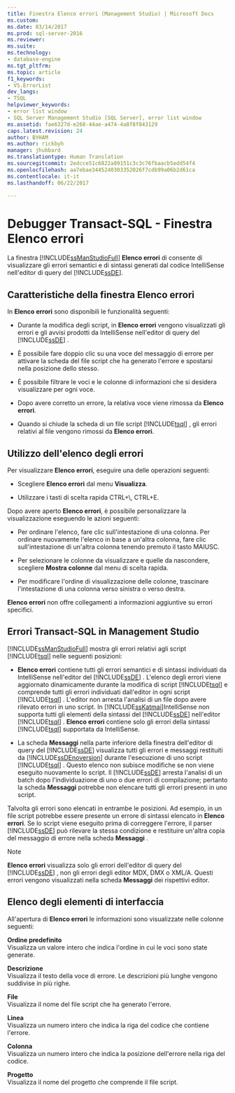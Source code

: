 ```yaml
---
title: Finestra Elenco errori (Management Studio) | Microsoft Docs
ms.custom: 
ms.date: 03/14/2017
ms.prod: sql-server-2016
ms.reviewer: 
ms.suite: 
ms.technology:
- database-engine
ms.tgt_pltfrm: 
ms.topic: article
f1_keywords:
- VS.ErrorList
dev_langs:
- TSQL
helpviewer_keywords:
- error list window
- SQL Server Management Studio [SQL Server], error list window
ms.assetid: fae6327d-e268-44ae-a474-4a8f8f843129
caps.latest.revision: 24
author: BYHAM
ms.author: rickbyh
manager: jhubbard
ms.translationtype: Human Translation
ms.sourcegitcommit: 2edcce51c6822a89151c3c3c76fbaacb5edd54f4
ms.openlocfilehash: aa7ebae3445240303352026f7cdb99a06b2d61ca
ms.contentlocale: it-it
ms.lasthandoff: 06/22/2017

---
```

# <a name="transact-sql-debugger---error-list-window"></a>Debugger Transact-SQL - Finestra Elenco errori
  La finestra [!INCLUDE[ssManStudioFull](../../includes/ssmanstudiofull-md.md)] **Elenco errori** di consente di visualizzare gli errori semantici e di sintassi generati dal codice IntelliSense nell'editor di query del [!INCLUDE[ssDE](../../includes/ssde-md.md)].  
  
## <a name="features-of-the-error-list"></a>Caratteristiche della finestra Elenco errori  
 In **Elenco errori** sono disponibili le funzionalità seguenti:  
  
-   Durante la modifica degli script, in **Elenco errori** vengono visualizzati gli errori e gli avvisi prodotti da IntelliSense nell'editor di query del [!INCLUDE[ssDE](../../includes/ssde-md.md)] .  
  
-   È possibile fare doppio clic su una voce del messaggio di errore per attivare la scheda del file script che ha generato l'errore e spostarsi nella posizione dello stesso.  
  
-   È possibile filtrare le voci e le colonne di informazioni che si desidera visualizzare per ogni voce.  
  
-   Dopo avere corretto un errore, la relativa voce viene rimossa da **Elenco errori**.  
  
-   Quando si chiude la scheda di un file script [!INCLUDE[tsql](../../includes/tsql-md.md)] , gli errori relativi al file vengono rimossi da **Elenco errori**.  
  
## <a name="working-with-the-error-list"></a>Utilizzo dell'elenco degli errori  
 Per visualizzare **Elenco errori**, eseguire una delle operazioni seguenti:  
  
-   Scegliere **Elenco errori** dal menu **Visualizza**.  
  
-   Utilizzare i tasti di scelta rapida CTRL+\\, CTRL+E.  
  
 Dopo avere aperto **Elenco errori**, è possibile personalizzare la visualizzazione eseguendo le azioni seguenti:  
  
-   Per ordinare l'elenco, fare clic sull'intestazione di una colonna. Per ordinare nuovamente l'elenco in base a un'altra colonna, fare clic sull'intestazione di un'altra colonna tenendo premuto il tasto MAIUSC.  
  
-   Per selezionare le colonne da visualizzare e quelle da nascondere, scegliere **Mostra colonne** dal menu di scelta rapida.  
  
-   Per modificare l'ordine di visualizzazione delle colonne, trascinare l'intestazione di una colonna verso sinistra o verso destra.  
  
 **Elenco errori** non offre collegamenti a informazioni aggiuntive su errori specifici.  
  
## <a name="transact-sql-errors-in-management-studio"></a>Errori Transact-SQL in Management Studio  
 [!INCLUDE[ssManStudioFull](../../includes/ssmanstudiofull-md.md)] mostra gli errori relativi agli script [!INCLUDE[tsql](../../includes/tsql-md.md)] nelle seguenti posizioni:  
  
-   **Elenco errori** contiene tutti gli errori semantici e di sintassi individuati da IntelliSense nell'editor del [!INCLUDE[ssDE](../../includes/ssde-md.md)] . L'elenco degli errori viene aggiornato dinamicamente durante la modifica di script [!INCLUDE[tsql](../../includes/tsql-md.md)] e comprende tutti gli errori individuati dall'editor in ogni script [!INCLUDE[tsql](../../includes/tsql-md.md)] . L'editor non arresta l'analisi di un file dopo avere rilevato errori in uno script. In [!INCLUDE[ssKatmai](../../includes/sskatmai-md.md)]IntelliSense non supporta tutti gli elementi della sintassi del [!INCLUDE[ssDE](../../includes/ssde-md.md)] nell'editor [!INCLUDE[tsql](../../includes/tsql-md.md)] . **Elenco errori** contiene solo gli errori della sintassi [!INCLUDE[tsql](../../includes/tsql-md.md)] supportata da IntelliSense.  
  
-   La scheda **Messaggi** nella parte inferiore della finestra dell'editor di query del [!INCLUDE[ssDE](../../includes/ssde-md.md)] visualizza tutti gli errori e messaggi restituiti da [!INCLUDE[ssDEnoversion](../../includes/ssdenoversion-md.md)] durante l'esecuzione di uno script [!INCLUDE[tsql](../../includes/tsql-md.md)] . Questo elenco non subisce modifiche se non viene eseguito nuovamente lo script. Il [!INCLUDE[ssDE](../../includes/ssde-md.md)] arresta l'analisi di un batch dopo l'individuazione di uno o due errori di compilazione; pertanto la scheda **Messaggi** potrebbe non elencare tutti gli errori presenti in uno script.  
  
 Talvolta gli errori sono elencati in entrambe le posizioni. Ad esempio, in un file script potrebbe essere presente un errore di sintassi elencato in **Elenco errori**. Se lo script viene eseguito prima di correggere l'errore, il parser [!INCLUDE[ssDE](../../includes/ssde-md.md)] può rilevare la stessa condizione e restituire un'altra copia del messaggio di errore nella scheda **Messaggi** .  
  
> [!NOTE]  
>  **Elenco errori** visualizza solo gli errori dell'editor di query del [!INCLUDE[ssDE](../../includes/ssde-md.md)] , non gli errori degli editor MDX, DMX o XML/A. Questi errori vengono visualizzati nella scheda **Messaggi** dei rispettivi editor.  
  
## <a name="uielement-list"></a>Elenco degli elementi di interfaccia  
 All'apertura di **Elenco errori** le informazioni sono visualizzate nelle colonne seguenti:  
  
 **Ordine predefinito**  
 Visualizza un valore intero che indica l'ordine in cui le voci sono state generate.  
  
 **Descrizione**  
 Visualizza il testo della voce di errore. Le descrizioni più lunghe vengono suddivise in più righe.  
  
 **File**  
 Visualizza il nome del file script che ha generato l'errore.  
  
 **Linea**  
 Visualizza un numero intero che indica la riga del codice che contiene l'errore.  
  
 **Colonna**  
 Visualizza un numero intero che indica la posizione dell'errore nella riga del codice.  
  
 **Progetto**  
 Visualizza il nome del progetto che comprende il file script.  
  
  
